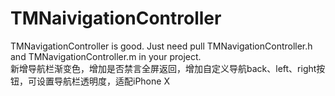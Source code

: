 # TMNaivigationController
TMNavigationController is good.
Just need pull TMNavigationController.h and TMNavigationController.m in your project.<br>
新增导航栏渐变色，增加是否禁言全屏返回，增加自定义导航back、left、right按钮，可设置导航栏透明度，适配iPhone X
